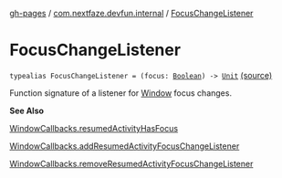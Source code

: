 [gh-pages](../index.md) / [com.nextfaze.devfun.internal](index.md) / [FocusChangeListener](./-focus-change-listener.md)

# FocusChangeListener

`typealias FocusChangeListener = (focus: `[`Boolean`](https://kotlinlang.org/api/latest/jvm/stdlib/kotlin/-boolean/index.html)`) -> `[`Unit`](https://kotlinlang.org/api/latest/jvm/stdlib/kotlin/-unit/index.html) [(source)](https://github.com/NextFaze/dev-fun/tree/master/devfun/src/main/java/com/nextfaze/devfun/internal/WindowCallbacks.kt#L36)

Function signature of a listener for [Window](https://developer.android.com/reference/android/view/Window.html) focus changes.

**See Also**

[WindowCallbacks.resumedActivityHasFocus](-window-callbacks/resumed-activity-has-focus.md)

[WindowCallbacks.addResumedActivityFocusChangeListener](-window-callbacks/add-resumed-activity-focus-change-listener.md)

[WindowCallbacks.removeResumedActivityFocusChangeListener](-window-callbacks/remove-resumed-activity-focus-change-listener.md)

